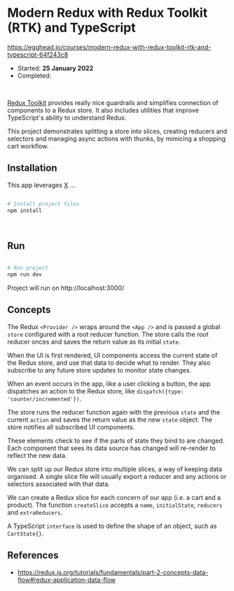 # Modern Redux with Redux Toolkit (RTK) and TypeScript

https://egghead.io/courses/modern-redux-with-redux-toolkit-rtk-and-typescript-64f243c8

- Started: **25 January 2022**
- Completed:

&nbsp;

[Redux Toolkit](https://redux-toolkit.js.org/) provides really nice guardrails and simplifies connection of components to a Redux store. It also includes utilities that improve TypeScript's ability to understand Redux.

This project demonstrates splitting a store into slices, creating reducers and selectors and managing async actions with thunks, by mimicing a shopping cart workflow.

## Installation

This app leverages [X](https://www.npmjs.com/) ...

```bash

# Install project files
npm install

```

&nbsp;

## Run

```bash

# Run project
npm run dev

```

Project will run on http://localhost:3000/

## Concepts

The Redux `<Provider />` wraps around the `<App />` and is passed a global `store` configured with a root reducer function. The store calls the root reducer onces and saves the return value as its initial `state`.

When the UI is first rendered, UI components access the current state of the Redux store, and use that data to decide what to render. They also subscribe to any future store updates to monitor state changes.

When an event occurs in the app, like a user clicking a button, the app dispatches an action to the Redux store, like `dispatch({type: 'counter/incremented'})`.

The store runs the reducer function again with the previous `state` and the current `action` and saves the return value as the new `state` object. The store notifies all subscribed UI components.

These elements check to see if the parts of state they bind to are changed. Each component that sees its data source has changed will re-render to reflect the new data.

We can split up our Redux store into multiple slices, a way of keeping data organised. A single slice file will usually export a reducer and any actions or selectors associated with that data.

We can create a Redux slice for each concern of our app (i.e. a cart and a product). The function `createSlice` accepts a `name`, `initialState`, `reducers` and `extraReducers`.

A TypeScript `interface` is used to define the shape of an object, such as `CartState{}`.

## References

- https://redux.js.org/tutorials/fundamentals/part-2-concepts-data-flow#redux-application-data-flow

